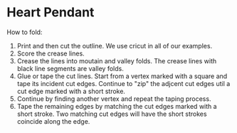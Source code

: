 # Heart Pendant

How to fold: 

1. Print and then cut the outline. We use cricut in all of our examples.
2. Score the crease lines. 
3. Crease the lines into moutain and valley folds. The crease lines with black line segments are valley folds.
4. Glue or tape the cut lines. Start from a vertex marked with a square and tape its incident cut edges. Continue to "zip" the adjcent cut edges util a cut edge marked with a short stroke. 
5. Continue by finding another vertex and repeat the taping process.
6. Tape the remaining edges by matching the cut edges marked with a short stroke. Two matching cut edges will have the short strokes coincide along the edge. 
